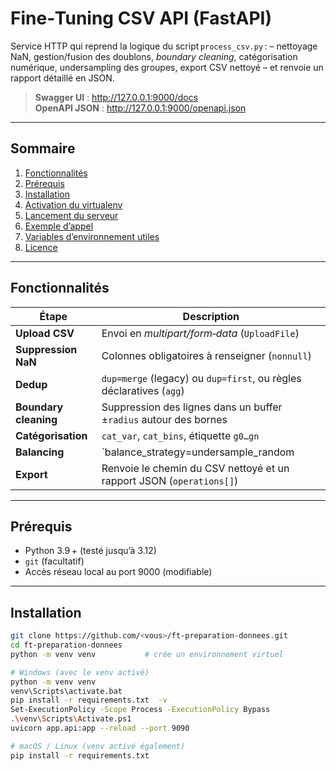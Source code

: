 # Fine‑Tuning CSV API (FastAPI)

Service HTTP qui reprend la logique du script `process_csv.py` :
– nettoyage NaN, gestion/fusion des doublons, *boundary cleaning*,
catégorisation numérique, undersampling des groupes, export CSV
nettoyé – et renvoie un rapport détaillé en JSON.

> **Swagger UI** : <http://127.0.0.1:9000/docs>  
> **OpenAPI JSON** : <http://127.0.0.1:9000/openapi.json>

---

## Sommaire

1. [Fonctionnalités](#fonctionnalités)  
2. [Prérequis](#prérequis)  
3. [Installation](#installation)  
4. [Activation du virtualenv](#activation-du-virtualenv)  
5. [Lancement du serveur](#lancement-du-serveur)  
6. [Exemple d’appel](#exemple-dappel)  
7. [Variables d’environnement utiles](#variables-denvironnement-utiles)  
8. [Licence](#licence)

---

## Fonctionnalités

| Étape | Description |
|-------|-------------|
| **Upload CSV** | Envoi en *multipart/form‑data* (`UploadFile`) |
| **Suppression NaN** | Colonnes obligatoires à renseigner (`nonnull`) |
| **Dedup** | `dup=merge` (legacy) ou `dup=first`, ou règles déclaratives (`agg`) |
| **Boundary cleaning** | Suppression des lignes dans un buffer ±`radius` autour des bornes |
| **Catégorisation** | `cat_var`, `cat_bins`, étiquette `g0…gn` |
| **Balancing** | `balance_strategy=undersample_random|undersample_top` |
| **Export** | Renvoie le chemin du CSV nettoyé et un rapport JSON (`operations[]`) |

---

## Prérequis

* Python 3.9 + (testé jusqu’à 3.12)  
* `git` (facultatif)  
* Accès réseau local au port 9000 (modifiable)

---

## Installation

```bash
git clone https://github.com/<vous>/ft-preparation-donnees.git
cd ft-preparation-donnees
python -m venv venv           # crée un environnement virtuel

# Windows (avec le venv activé)
python -m venv venv
venv\Scripts\activate.bat
pip install -r requirements.txt  -v
Set-ExecutionPolicy -Scope Process -ExecutionPolicy Bypass
.\venv\Scripts\Activate.ps1
uvicorn app.api:app --reload --port 9090

# macOS / Linux (venv activé également)
pip install -r requirements.txt

